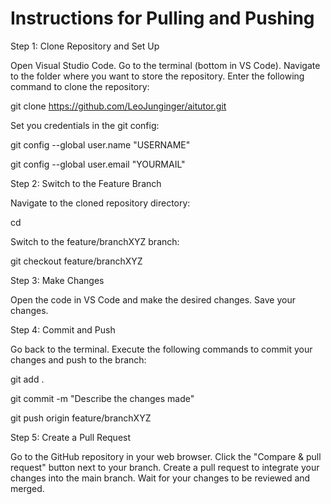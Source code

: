 # Instructions for Pulling and Pushing
Step 1: Clone Repository and Set Up

Open Visual Studio Code.
Go to the terminal (bottom in VS Code).
Navigate to the folder where you want to store the repository.
Enter the following command to clone the repository:

git clone https://github.com/LeoJunginger/aitutor.git

Set you credentials in the git config:

git config --global user.name "USERNAME"

git config --global user.email "YOURMAIL"

Step 2: Switch to the Feature Branch

Navigate to the cloned repository directory:

cd <repository-directory>

Switch to the feature/branchXYZ branch:

git checkout feature/branchXYZ


Step 3: Make Changes

Open the code in VS Code and make the desired changes.
Save your changes.

Step 4: Commit and Push

Go back to the terminal.
Execute the following commands to commit your changes and push to the branch:

git add .

git commit -m "Describe the changes made"

git push origin feature/branchXYZ

Step 5: Create a Pull Request

Go to the GitHub repository in your web browser.
Click the "Compare & pull request" button next to your branch.
Create a pull request to integrate your changes into the main branch.
Wait for your changes to be reviewed and merged.
